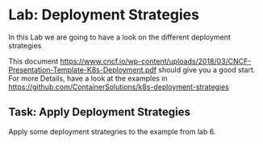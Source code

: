 # Lab: Deployment Strategies

In this Lab we are going to have a look on the different deployment strategies

This document https://www.cncf.io/wp-content/uploads/2018/03/CNCF-Presentation-Template-K8s-Deployment.pdf should give you a good start. For more Details, have a look at the examples in https://github.com/ContainerSolutions/k8s-deployment-strategies

## Task: Apply Deployment Strategies

Apply some deployment strategries to the example from lab 6.
